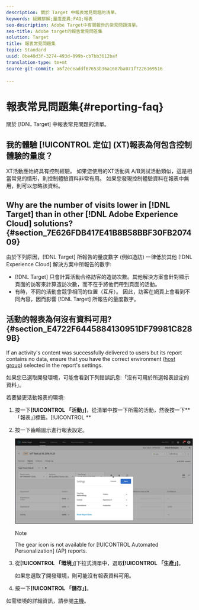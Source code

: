 ```yaml
---
description: 關於 Target 中報表常見問題的清單。
keywords: 疑難排解;量度差異;FAQ;報表
seo-description: Adobe Target中有關報告的常見問題清單。
seo-title: Adobe target的報告常見問答集
solution: Target
title: 報表常見問題集
topic: Standard
uuid: 0be40d3f-3274-493d-899b-cb7bb3612baf
translation-type: tm+mt
source-git-commit: a6f2eceaddf67653b36a1687ba071f7226169516

---
```



# 報表常見問題集{#reporting-faq}

關於 [!DNL Target] 中報表常見問題的清單。

## 我的體驗 [!UICONTROL 定位] (XT)報表為何包含控制體驗的量度？

XT活動應始終具有控制經驗。 如果您使用的XT活動與  A/B測試活動類似，這是相當常見的情形，則控制體驗資料非常有用。 如果您發現控制體驗資料在報表中無用，則可以忽略該資料。

## Why are the number of visits lower in [!DNL Target] than in other [!DNL Adobe Experience Cloud] solutions? {#section_7E626FDB417E41B8B58BBF30FB207409}

由於下列原因，[!DNL Target] 所報告的量度數字 (例如造訪) 一律低於其他 [!DNL Experience Cloud] 解決方案中所報告的數字:

* [!DNL Target] 只會計算活動合格訪客的造訪次數。其他解決方案會針對顯示頁面的訪客來計算造訪次數，而不在乎將他們帶到頁面的活動。
* 有時，不同的活動會競爭相同的位置（互斥）。 因此，訪客在網頁上會看到不同內容，因而影響 [!DNL Target] 所報告的量度數字。

## 活動的報表為何沒有資料可用? {#section_E4722F6445884130951DF79981C8289B}

If an activity's content was successfully delivered to users but its report contains no data, ensure that you have the correct environment ([host group](/help/administrating-target/hosts.md)) selected in the report's settings.

如果您已選取開發環境，可能會看到下列錯誤訊息:「沒有可用於所選報表設定的資料」。

若要變更活動報表的環境:

1. 按一下&#x200B;**[!UICONTROL 「活動」]**，從清單中按一下所需的活動，然後按一下&#x200B;**「報表」]標籤。[!UICONTROL **
1. 按一下齒輪圖示進行報表設定。

   ![「A/B設定」對話框](/help/c-reports/c-report-settings/assets/ab_settings_dialog.png)

   >[!NOTE]
   >
   >The gear icon is not available for [!UICONTROL Automated Personalization] (AP) reports.

1. 從&#x200B;**[!UICONTROL 「環境」]**&#x200B;下拉式清單中，選取&#x200B;**[!UICONTROL 「生產」]**。

   如果您選取了開發環境，則可能沒有報表資料可用。

1. 按一下&#x200B;**[!UICONTROL 「儲存」]**。

如需環境的詳細資訊，請參閱[主機](../administrating-target/hosts.md#concept_516BB01EBFBD4449AB03940D31AEB66E)。
